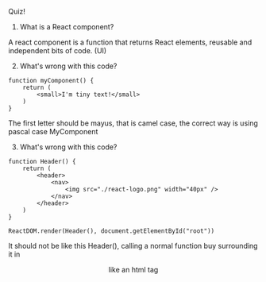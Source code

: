 Quiz!

1. What is a React component?

A react component is a function that returns React elements, reusable and independent bits of code. (UI)

2. What's wrong with this code?
```
function myComponent() {
    return (
        <small>I'm tiny text!</small>
    )
}
```
The first letter should be mayus, that is camel case, the correct way is using pascal case MyComponent 

3. What's wrong with this code?
```
function Header() {
    return (
        <header>
            <nav>
                <img src="./react-logo.png" width="40px" />
            </nav>
        </header>
    )
}

ReactDOM.render(Header(), document.getElementById("root"))
```
It should not be like this Header(), calling a normal function buy surrounding it in <Header/> like an html tag